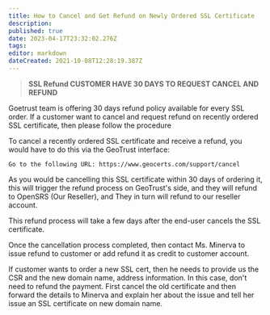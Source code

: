 ```yaml
---
title: How to Cancel and Get Refund on Newly Ordered SSL Certificate
description: 
published: true
date: 2023-04-17T23:32:02.276Z
tags: 
editor: markdown
dateCreated: 2021-10-08T12:28:19.387Z
---
```


> **SSL Refund
> CUSTOMER HAVE 30 DAYS TO REQUEST CANCEL AND REFUND**
> 

Goetrust team  is offering 30 days refund policy available for every SSL order. If a customer want to cancel and request refund on recently ordered SSL certificate, then please follow the procedure

To cancel a recently ordered SSL certificate and receive a refund, you would have to do this via the GeoTrust interface:

    Go to the following URL: https://www.geocerts.com/support/cancel

As you would be cancelling this SSL certificate within 30 days of ordering it, this will trigger the refund process on GeoTrust's side, and they will refund to OpenSRS (Our Reseller), and They in turn will refund to our reseller account.

This refund process will take a few days after the end-user cancels the SSL certificate.

Once the cancellation process completed, then contact Ms. Minerva to issue refund to customer or add refund it as credit to customer account.

If customer wants to order a new SSL cert, then he needs to provide us the CSR and the new domain name, address information. In this case, don't need to refund the payment. First cancel the old certificate and then forward the details to Minerva and explain her about the issue and tell her issue an SSL certificate on new domain name.